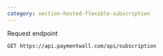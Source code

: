 ```yaml
---
category: section-hosted-flexible-subscription
---
```

Request endpoint
```
GET https://api.paymentwall.com/api/subscription
```